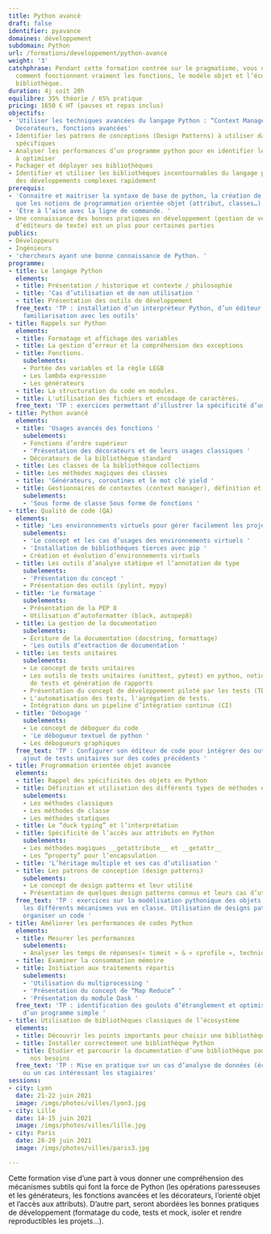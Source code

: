 ```yaml
---
title: Python avancé
draft: false
identifier: pyavance
domaines: développement
subdomain: Python
url: /formations/developpement/python-avance
weight: '3'
catchphrase: Pendant cette formation centrée sur le pragmatisme, vous découvrirez
  comment fonctionnent vraiment les fonctions, le modèle objet et l’écosystème de
  bibliothèque.
duration: 4j soit 28h
equilibre: 35% théorie / 65% pratique
pricing: 1650 € HT (pauses et repas inclus)
objectifs:
- 'Utiliser les techniques avancées du langage Python : “Context Manager”, “Closures”,
  Decorateurs, fonctions avancées'
- Identifier les patrons de conceptions (Design Patterns) à utiliser dans des cas
  spécifiques
- Analyser les performances d’un programme python pour en identifier les goulots d’étranglement
  à optimiser
- Packager et déployer ses bibliothèques
- Identifier et utiliser les bibliothèques incontournables du langage pour réaliser
  des développements complexes rapidement
prerequis:
- 'Connaitre et maitriser la syntaxe de base de python, la création de fonctions ainsi
  que les notions de programmation orientée objet (attribut, classes…). '
- 'Être à l’aise avec la ligne de commande. '
- Une connaissance des bonnes pratiques en développement (gestion de version, configuration
  d’éditeurs de texte) est un plus pour certaines parties
publics:
- Développeurs
- Ingénieurs
- 'chercheurs ayant une bonne connaissance de Python. '
programme:
- title: Le langage Python
  elements:
  - title: Présentation / historique et contexte / philosophie
  - title: 'Cas d’utilisation et de non utilisation '
  - title: Présentation des outils de développement
  free_text: 'TP : installation d’un interpréteur Python, d’un éditeur de texte et
    familiarisation avec les outils'
- title: Rappels sur Python
  elements:
  - title: Formatage et affichage des variables
  - title: La gestion d’erreur et la compréhension des exceptions
  - title: Fonctions.
    subelements:
    - Portée des variables et la règle LEGB
    - Les lambda expression
    - Les générateurs
  - title: La structuration du code en modules.
  - title: L'utilisation des fichiers et encodage de caractères.
  free_text: 'TP : exercices permettant d’illustrer la spécificité d’un code Pythonique'
- title: Python avancé
  elements:
  - title: 'Usages avancés des fonctions '
    subelements:
    - Fonctions d’ordre supérieur
    - 'Présentation des décorateurs et de leurs usages classiques '
    - Décorateurs de la bibliothèque standard
  - title: Les classes de la bibliothèque collections
  - title: Les méthodes magiques des classes
  - title: 'Générateurs, coroutines et le mot clé yield '
  - title: Gestionnaires de contextes (context manager), définition et cas d’usages
    subelements:
    - 'Sous forme de classe Sous forme de fonctions '
- title: Qualité de code (QA)
  elements:
  - title: 'Les environnements virtuels pour gérer facilement les projets '
    subelements:
    - 'Le concept et les cas d’usages des environnements virtuels '
    - 'Installation de bibliothèques tierces avec pip '
    - Création et évolution d’environnements virtuels
  - title: Les outils d’analyse statique et l’annotation de type
    subelements:
    - 'Présentation du concept '
    - Présentation des outils (pylint, mypy)
  - title: 'Le formatage '
    subelements:
    - Présentation de la PEP 8
    - Utilisation d’autoformatter (black, autopep8)
  - title: La gestion de la documentation
    subelements:
    - Écriture de la documentation (docstring, formattage)
    - 'Les outils d’extraction de documentation '
  - title: Les tests unitaires
    subelements:
    - Le concept de tests unitaires
    - Les outils de tests unitaires (unittest, pytest) en python, notion de couverture
      de tests et génération de rapports
    - Présentation du concept de développement piloté par les tests (TDD)
    - L'automatisation des tests, l'agrégation de tests.
    - Intégration dans un pipeline d’intégration continue (CI)
  - title: 'Débogage '
    subelements:
    - Le concept de déboguer du code
    - 'Le débogueur textuel de python '
    - Les débogueurs graphiques
  free_text: 'TP : Configurer son éditeur de code pour intégrer des outils de QA,
    ajout de tests unitaires sur des codes précédents '
- title: Programmation orientée objet avancée
  elements:
  - title: Rappel des spécificités des objets en Python
  - title: Définition et utilisation des différents types de méthodes en Python
    subelements:
    - Les méthodes classiques
    - Les méthodes de classe
    - Les méthodes statiques
  - title: Le “duck typing” et l’interprétation
  - title: Spécificité de l’accès aux attributs en Python
    subelements:
    - Les méthodes magiques __getattribute__ et __getattr__
    - Les “property” pour l’encapsulation
  - title: 'L’héritage multiple et ses cas d’utilisation '
  - title: Les patrons de conception (design patterns)
    subelements:
    - Le concept de design patterns et leur utilité
    - Présentation de quelques design patterns connus et leurs cas d’utilisation classique
  free_text: 'TP : exercices sur la modélisation pythonique des objets en utilisant
    les différents mécanismes vus en classe. Utilisation de designs patterns pour
    organiser un code '
- title: Améliorer les performances de codes Python
  elements:
  - title: Mesurer les performances
    subelements:
    - Analyser les temps de réponses(« timeit » & « cprofile », techniques de visualisations)
  - title: Examiner la consommation mémoire
  - title: Initiation aux traitements répartis
    subelements:
    - 'Utilisation du multiprocessing '
    - 'Présentation du concept de “Map Reduce” '
    - 'Présentation du module Dask '
  free_text: 'TP : identification des goulots d’étranglement et optimisation des performances
    d’un programme simple '
- title: Utilisation de bibliothèques classiques de l’écosystème
  elements:
  - title: Découvrir les points importants pour choisir une bibliothèque
  - title: Installer correctement une bibliothèque Python
  - title: Étudier et parcourir la documentation d’une bibliothèque pour implémenter
      nos besoins
  free_text: 'TP : Mise en pratique sur un cas d’analyse de données (écosystème scientifique)
    ou un cas intéressant les stagiaires'
sessions:
- city: Lyon
  date: 21-22 juin 2021
  image: /imgs/photos/villes/lyon3.jpg
- city: Lille
  date: 14-15 juin 2021
  image: /imgs/photos/villes/lille.jpg
- city: Paris
  date: 28-29 juin 2021
  image: /imgs/photos/villes/paris3.jpg

---
```


Cette formation vise d’une part à vous  donner une compréhension des mécanismes subtils qui font la force de Python (les opérations paresseuses et les générateurs, les fonctions avancées et les décorateurs, l’orienté objet et l’accès aux attributs). D’autre part, seront abordées les bonnes pratiques de développement (formatage du code, tests et mock, isoler et rendre reproductibles les projets...). 
